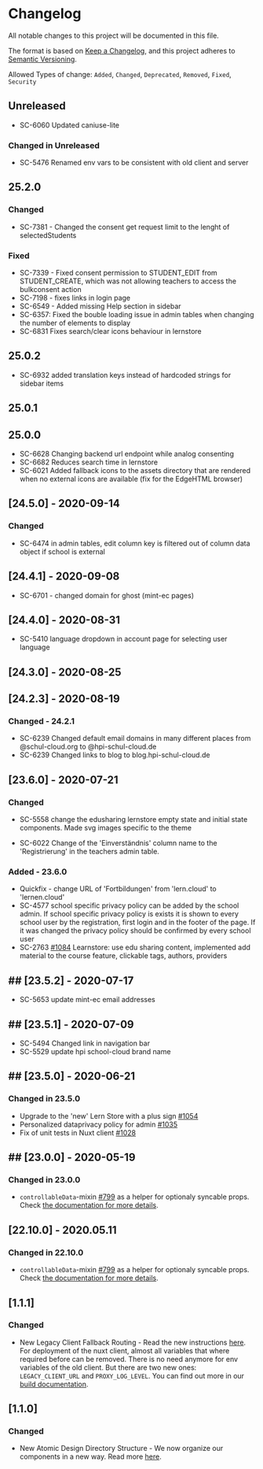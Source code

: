 # Changelog

All notable changes to this project will be documented in this file.

The format is based on [Keep a Changelog](https://keepachangelog.com/en/1.0.0/), and this project adheres to [Semantic Versioning](https://semver.org/spec/v2.0.0.html).

Allowed Types of change: `Added`, `Changed`, `Deprecated`, `Removed`, `Fixed`, `Security`

## Unreleased

- SC-6060 Updated caniuse-lite

### Changed in Unreleased

- SC-5476 Renamed env vars to be consistent with old client and server

## 25.2.0

### Changed

- SC-7381 - Changed the consent get request limit to the lenght of selectedStudents

### Fixed

- SC-7339 - Fixed consent permission to STUDENT_EDIT from STUDENT_CREATE, which was not allowing teachers to access the bulkconsent action
- SC-7198 - fixes links in login page
- SC-6549 - Added missing Help section in sidebar
- SC-6357: Fixed the bouble loading issue in admin tables when changing the number of elements to display
- SC-6831 Fixes search/clear icons behaviour in lernstore

## 25.0.2

- SC-6932 added translation keys instead of hardcoded strings for sidebar items

## 25.0.1

## 25.0.0

- SC-6628 Changing backend url endpoint while analog consenting
- SC-6682 Reduces search time in lernstore
- SC-6021 Added fallback icons to the assets directory that are rendered when no external icons are available (fix for the EdgeHTML browser)

## [24.5.0] - 2020-09-14

### Changed

- SC-6474 in admin tables, edit column key is filtered out of column data object if school is external

## [24.4.1] - 2020-09-08

- SC-6701 - changed domain for ghost (mint-ec pages)

## [24.4.0] - 2020-08-31

- SC-5410 language dropdown in account page for selecting user language

## [24.3.0] - 2020-08-25

## [24.2.3] - 2020-08-19

### Changed - 24.2.1

- SC-6239 Changed default email domains in many different places from @schul-cloud.org to @hpi-schul-cloud.de
- SC-6239 Changed links to blog to blog.hpi-schul-cloud.de

## [23.6.0] - 2020-07-21

### Changed

- SC-5558 change the edusharing lernstore empty state and initial state components. Made svg images specific to the theme

- SC-6022 Change of the 'Einverständnis' column name to the 'Registrierung' in the teachers admin table.

### Added - 23.6.0

- Quickfix - change URL of 'Fortbildungen' from 'lern.cloud' to 'lernen.cloud'
- SC-4577 school specific privacy policy can be added by the school admin. If school specific privacy policy is exists it is shown to every school user by the registration, first login and in the footer of the page. If it was changed the privacy policy should be confirmed by every school user
- SC-2763 [#1084](https://github.com/schul-cloud/nuxt-client/pull/1084) Learnstore: use edu sharing content, implemented add material to the course feature, clickable tags, authors, providers

## ## [23.5.2] - 2020-07-17

- SC-5653 update mint-ec email addresses

## ## [23.5.1] - 2020-07-09

- SC-5494 Changed link in navigation bar
- SC-5529 update hpi school-cloud brand name

## ## [23.5.0] - 2020-06-21

### Changed in 23.5.0

- Upgrade to the 'new' Lern Store with a plus sign [#1054](https://github.com/schul-cloud/nuxt-client/pull/1054)
- Personalized dataprivacy policy for admin [#1035](https://github.com/schul-cloud/nuxt-client/pull/1035)
- Fix of unit tests in Nuxt client [#1028](https://github.com/schul-cloud/nuxt-client/pull/1028)

## ## [23.0.0] - 2020-05-19

### Changed in 23.0.0

- `controllableData`-mixin [#799](https://github.com/schul-cloud/nuxt-client/pull/799) as a helper for optionaly syncable props. Check [the documentation for more details](./docs/1-Tutorials/OptionalyPropControllableData.md).

## [22.10.0] - 2020.05.11

### Changed in 22.10.0

- `controllableData`-mixin [#799](https://github.com/schul-cloud/nuxt-client/pull/799) as a helper for optionaly syncable props. Check [the documentation for more details](./docs/1-Tutorials/OptionalyPropControllableData.md).

## [1.1.1]

### Changed

- New Legacy Client Fallback Routing - Read the new instructions [here](/1-Tutorials/FallbackRoutingForOldClient.md). For deployment of the nuxt client, almost all variables that where required before can be removed. There is no need anymore for env variables of the old client. But there are two new ones: `LEGACY_CLIENT_URL` and `PROXY_LOG_LEVEL`. You can find out more in our [build documentation](0-GettingStarted/1-Build.md#http://localhost:4002/0-GettingStarted/1-Build.html#environment-variables-runtime).

## [1.1.0]

### Changed

- New Atomic Design Directory Structure - We now organize our components in a new way. Read more [here](/0-GettingStarted/3-DirectoryStructure.md#src-components).
